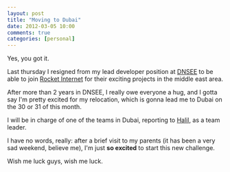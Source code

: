 ```yaml
---
layout: post
title: "Moving to Dubai"
date: 2012-03-05 10:00
comments: true
categories: [personal]
---
```

Yes, you got it.
<!-- more -->

Last thursday I resigned from my lead developer position at [DNSEE](http://dnsee.com)
to be able to join [Rocket Internet](http://www.rocket-internet.de/) for their exciting projects
in the middle east area.

After more than 2 years in DNSEE, I really owe everyone a hug, and I gotta
say I'm pretty excited for my relocation, which is gonna lead me to Dubai on the 30 or 31
of this month.

I will be in charge of one of the teams in Dubai, reporting to [Halil](http://de.linkedin.com/in/halilkoklu), as a team leader.

I have no words, really: after a brief visit to my parents (it has been a very sad weekend, believe me),
I'm just **so excited** to start this new challenge.

Wish me luck guys, wish me luck.
